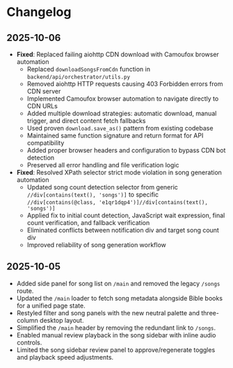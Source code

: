 # Changelog

## 2025-10-06
- **Fixed**: Replaced failing aiohttp CDN download with Camoufox browser automation
  - Replaced `downloadSongsFromCdn` function in `backend/api/orchestrator/utils.py`
  - Removed aiohttp HTTP requests causing 403 Forbidden errors from CDN server
  - Implemented Camoufox browser automation to navigate directly to CDN URLs
  - Added multiple download strategies: automatic download, manual trigger, and direct content fetch fallbacks
  - Used proven `download.save_as()` pattern from existing codebase
  - Maintained same function signature and return format for API compatibility
  - Added proper browser headers and configuration to bypass CDN bot detection
  - Preserved all error handling and file verification logic
- **Fixed**: Resolved XPath selector strict mode violation in song generation automation
  - Updated song count detection selector from generic `//div[contains(text(), 'songs')]` to specific `//div[contains(@class, 'e1qr1dqp4')]//div[contains(text(), 'songs')]`
  - Applied fix to initial count detection, JavaScript wait expression, final count verification, and fallback verification
  - Eliminated conflicts between notification div and target song count div
  - Improved reliability of song generation workflow

## 2025-10-05
- Added side panel for song list on `/main` and removed the legacy `/songs` route.
- Updated the `/main` loader to fetch song metadata alongside Bible books for a unified page state.
- Restyled filter and song panels with the new neutral palette and three-column desktop layout.
- Simplified the `/main` header by removing the redundant link to `/songs`.
- Enabled manual review playback in the song sidebar with inline audio controls.
- Limited the song sidebar review panel to approve/regenerate toggles and playback speed adjustments.